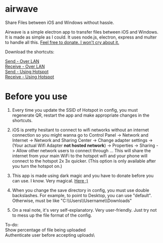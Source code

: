 # airwave
Share Files between iOS and Windows without hassle.

Airwave is a simple electron app to transfer files between iOS and Windows. It is made as simple as I could. It uses node.js, electron, express and multer to handle all this.
[Feel free to donate. I won't cry about it.](https://paypal.me/thurasw)

Download the shortcuts:  


[Send - Over LAN](https://www.icloud.com/shortcuts/dbc3b8c75e3f4746aee8ac5290257f9e)  
[Receive - Over LAN](https://www.icloud.com/shortcuts/2da38343c144499ca0ef00aa9c9df8fb)  
[Send - Using Hotspot](https://www.icloud.com/shortcuts/8503fa691f2f4affbb67e2f705462e87)  
[Receive - Using Hotspot](https://www.icloud.com/shortcuts/35c2c52d681d41c596f5448b1bc1598c)  

# Before you use

1. Every time you update the SSID of Hotspot in config, you must regenerate QR, restart the app and make appropriate changes in the shortcuts.

2. iOS is pretty hesitant to connect to wifi networks without an internet connection so you might wanna go to Control Panel -> Network and Internet -> Network and Sharing Center -> Change adapter settings -> (Your actual Wifi Adapter **not hosted network**) -> Properties -> Sharing -> Allow other network users to connect through ...
This will share the internet from your main WiFi to the hotspot wifi and your phone will connect to the hotspot 2x 3x quicker. (This option is only available after you turn the hotspot on.)

3. This app is made using dark magic and you have to donate before you can use. I know. Very magical. [Here ;)](https://paypal.me/thurasw)

3. When you change the save directory in config, you must use double backslashes. For example, to point to Desktop, you can use "default". Otherwise, must be like "C:\\\\Users\\\\Username\\\\Downloads"


4. On a real note, it's very self-explanatory. Very user-friendly. Just try not to mess up the file format of the config.

To-do:\
Show percentage of file being uploaded\
Authenticate user before accepting uploads\
